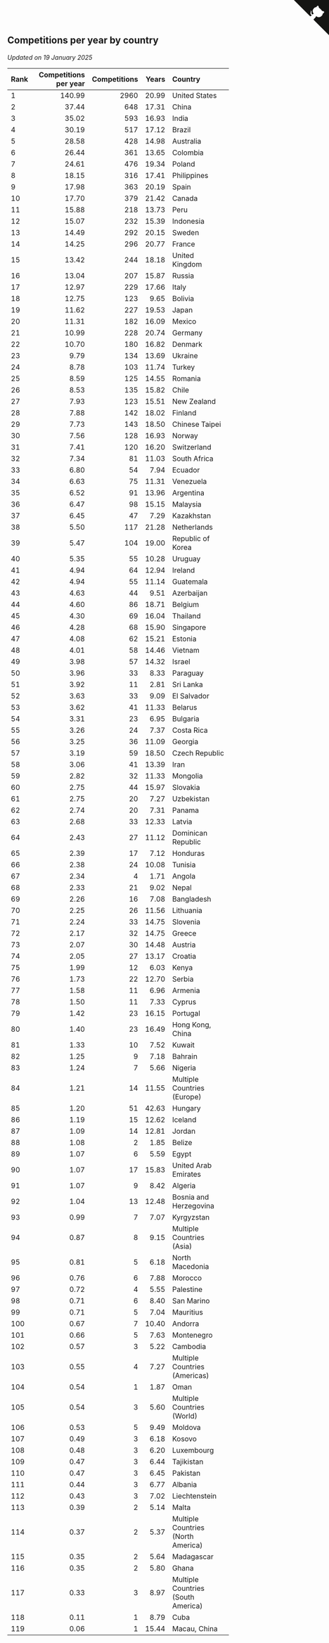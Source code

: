 ## Competitions per year by country

*Updated on 19 January 2025*

| Rank | Competitions per year | Competitions | Years | Country |
| :--- | ---: | ---: | ---: | :--- |
| 1 | 140.99 | 2960 | 20.99 | United States |
| 2 | 37.44 | 648 | 17.31 | China |
| 3 | 35.02 | 593 | 16.93 | India |
| 4 | 30.19 | 517 | 17.12 | Brazil |
| 5 | 28.58 | 428 | 14.98 | Australia |
| 6 | 26.44 | 361 | 13.65 | Colombia |
| 7 | 24.61 | 476 | 19.34 | Poland |
| 8 | 18.15 | 316 | 17.41 | Philippines |
| 9 | 17.98 | 363 | 20.19 | Spain |
| 10 | 17.70 | 379 | 21.42 | Canada |
| 11 | 15.88 | 218 | 13.73 | Peru |
| 12 | 15.07 | 232 | 15.39 | Indonesia |
| 13 | 14.49 | 292 | 20.15 | Sweden |
| 14 | 14.25 | 296 | 20.77 | France |
| 15 | 13.42 | 244 | 18.18 | United Kingdom |
| 16 | 13.04 | 207 | 15.87 | Russia |
| 17 | 12.97 | 229 | 17.66 | Italy |
| 18 | 12.75 | 123 | 9.65 | Bolivia |
| 19 | 11.62 | 227 | 19.53 | Japan |
| 20 | 11.31 | 182 | 16.09 | Mexico |
| 21 | 10.99 | 228 | 20.74 | Germany |
| 22 | 10.70 | 180 | 16.82 | Denmark |
| 23 | 9.79 | 134 | 13.69 | Ukraine |
| 24 | 8.78 | 103 | 11.74 | Turkey |
| 25 | 8.59 | 125 | 14.55 | Romania |
| 26 | 8.53 | 135 | 15.82 | Chile |
| 27 | 7.93 | 123 | 15.51 | New Zealand |
| 28 | 7.88 | 142 | 18.02 | Finland |
| 29 | 7.73 | 143 | 18.50 | Chinese Taipei |
| 30 | 7.56 | 128 | 16.93 | Norway |
| 31 | 7.41 | 120 | 16.20 | Switzerland |
| 32 | 7.34 | 81 | 11.03 | South Africa |
| 33 | 6.80 | 54 | 7.94 | Ecuador |
| 34 | 6.63 | 75 | 11.31 | Venezuela |
| 35 | 6.52 | 91 | 13.96 | Argentina |
| 36 | 6.47 | 98 | 15.15 | Malaysia |
| 37 | 6.45 | 47 | 7.29 | Kazakhstan |
| 38 | 5.50 | 117 | 21.28 | Netherlands |
| 39 | 5.47 | 104 | 19.00 | Republic of Korea |
| 40 | 5.35 | 55 | 10.28 | Uruguay |
| 41 | 4.94 | 64 | 12.94 | Ireland |
| 42 | 4.94 | 55 | 11.14 | Guatemala |
| 43 | 4.63 | 44 | 9.51 | Azerbaijan |
| 44 | 4.60 | 86 | 18.71 | Belgium |
| 45 | 4.30 | 69 | 16.04 | Thailand |
| 46 | 4.28 | 68 | 15.90 | Singapore |
| 47 | 4.08 | 62 | 15.21 | Estonia |
| 48 | 4.01 | 58 | 14.46 | Vietnam |
| 49 | 3.98 | 57 | 14.32 | Israel |
| 50 | 3.96 | 33 | 8.33 | Paraguay |
| 51 | 3.92 | 11 | 2.81 | Sri Lanka |
| 52 | 3.63 | 33 | 9.09 | El Salvador |
| 53 | 3.62 | 41 | 11.33 | Belarus |
| 54 | 3.31 | 23 | 6.95 | Bulgaria |
| 55 | 3.26 | 24 | 7.37 | Costa Rica |
| 56 | 3.25 | 36 | 11.09 | Georgia |
| 57 | 3.19 | 59 | 18.50 | Czech Republic |
| 58 | 3.06 | 41 | 13.39 | Iran |
| 59 | 2.82 | 32 | 11.33 | Mongolia |
| 60 | 2.75 | 44 | 15.97 | Slovakia |
| 61 | 2.75 | 20 | 7.27 | Uzbekistan |
| 62 | 2.74 | 20 | 7.31 | Panama |
| 63 | 2.68 | 33 | 12.33 | Latvia |
| 64 | 2.43 | 27 | 11.12 | Dominican Republic |
| 65 | 2.39 | 17 | 7.12 | Honduras |
| 66 | 2.38 | 24 | 10.08 | Tunisia |
| 67 | 2.34 | 4 | 1.71 | Angola |
| 68 | 2.33 | 21 | 9.02 | Nepal |
| 69 | 2.26 | 16 | 7.08 | Bangladesh |
| 70 | 2.25 | 26 | 11.56 | Lithuania |
| 71 | 2.24 | 33 | 14.75 | Slovenia |
| 72 | 2.17 | 32 | 14.75 | Greece |
| 73 | 2.07 | 30 | 14.48 | Austria |
| 74 | 2.05 | 27 | 13.17 | Croatia |
| 75 | 1.99 | 12 | 6.03 | Kenya |
| 76 | 1.73 | 22 | 12.70 | Serbia |
| 77 | 1.58 | 11 | 6.96 | Armenia |
| 78 | 1.50 | 11 | 7.33 | Cyprus |
| 79 | 1.42 | 23 | 16.15 | Portugal |
| 80 | 1.40 | 23 | 16.49 | Hong Kong, China |
| 81 | 1.33 | 10 | 7.52 | Kuwait |
| 82 | 1.25 | 9 | 7.18 | Bahrain |
| 83 | 1.24 | 7 | 5.66 | Nigeria |
| 84 | 1.21 | 14 | 11.55 | Multiple Countries (Europe) |
| 85 | 1.20 | 51 | 42.63 | Hungary |
| 86 | 1.19 | 15 | 12.62 | Iceland |
| 87 | 1.09 | 14 | 12.81 | Jordan |
| 88 | 1.08 | 2 | 1.85 | Belize |
| 89 | 1.07 | 6 | 5.59 | Egypt |
| 90 | 1.07 | 17 | 15.83 | United Arab Emirates |
| 91 | 1.07 | 9 | 8.42 | Algeria |
| 92 | 1.04 | 13 | 12.48 | Bosnia and Herzegovina |
| 93 | 0.99 | 7 | 7.07 | Kyrgyzstan |
| 94 | 0.87 | 8 | 9.15 | Multiple Countries (Asia) |
| 95 | 0.81 | 5 | 6.18 | North Macedonia |
| 96 | 0.76 | 6 | 7.88 | Morocco |
| 97 | 0.72 | 4 | 5.55 | Palestine |
| 98 | 0.71 | 6 | 8.40 | San Marino |
| 99 | 0.71 | 5 | 7.04 | Mauritius |
| 100 | 0.67 | 7 | 10.40 | Andorra |
| 101 | 0.66 | 5 | 7.63 | Montenegro |
| 102 | 0.57 | 3 | 5.22 | Cambodia |
| 103 | 0.55 | 4 | 7.27 | Multiple Countries (Americas) |
| 104 | 0.54 | 1 | 1.87 | Oman |
| 105 | 0.54 | 3 | 5.60 | Multiple Countries (World) |
| 106 | 0.53 | 5 | 9.49 | Moldova |
| 107 | 0.49 | 3 | 6.18 | Kosovo |
| 108 | 0.48 | 3 | 6.20 | Luxembourg |
| 109 | 0.47 | 3 | 6.44 | Tajikistan |
| 110 | 0.47 | 3 | 6.45 | Pakistan |
| 111 | 0.44 | 3 | 6.77 | Albania |
| 112 | 0.43 | 3 | 7.02 | Liechtenstein |
| 113 | 0.39 | 2 | 5.14 | Malta |
| 114 | 0.37 | 2 | 5.37 | Multiple Countries (North America) |
| 115 | 0.35 | 2 | 5.64 | Madagascar |
| 116 | 0.35 | 2 | 5.80 | Ghana |
| 117 | 0.33 | 3 | 8.97 | Multiple Countries (South America) |
| 118 | 0.11 | 1 | 8.79 | Cuba |
| 119 | 0.06 | 1 | 15.44 | Macau, China |


<a href="https://github.com/JustinTimeCuber/wca_statistics" class="github-corner" aria-label="View source on Github"><svg width="80" height="80" viewBox="0 0 250 250" style="fill:#151513; color:#fff; position: absolute; top: 0; border: 0; right: 0;" aria-hidden="true"><path d="M0,0 L115,115 L130,115 L142,142 L250,250 L250,0 Z"></path><path d="M128.3,109.0 C113.8,99.7 119.0,89.6 119.0,89.6 C122.0,82.7 120.5,78.6 120.5,78.6 C119.2,72.0 123.4,76.3 123.4,76.3 C127.3,80.9 125.5,87.3 125.5,87.3 C122.9,97.6 130.6,101.9 134.4,103.2" fill="currentColor" style="transform-origin: 130px 106px;" class="octo-arm"></path><path d="M115.0,115.0 C114.9,115.1 118.7,116.5 119.8,115.4 L133.7,101.6 C136.9,99.2 139.9,98.4 142.2,98.6 C133.8,88.0 127.5,74.4 143.8,58.0 C148.5,53.4 154.0,51.2 159.7,51.0 C160.3,49.4 163.2,43.6 171.4,40.1 C171.4,40.1 176.1,42.5 178.8,56.2 C183.1,58.6 187.2,61.8 190.9,65.4 C194.5,69.0 197.7,73.2 200.1,77.6 C213.8,80.2 216.3,84.9 216.3,84.9 C212.7,93.1 206.9,96.0 205.4,96.6 C205.1,102.4 203.0,107.8 198.3,112.5 C181.9,128.9 168.3,122.5 157.7,114.1 C157.9,116.9 156.7,120.9 152.7,124.9 L141.0,136.5 C139.8,137.7 141.6,141.9 141.8,141.8 Z" fill="currentColor" class="octo-body"></path></svg></a><style>.github-corner:hover .octo-arm{animation:octocat-wave 560ms ease-in-out}@keyframes octocat-wave{0%,100%{transform:rotate(0)}20%,60%{transform:rotate(-25deg)}40%,80%{transform:rotate(10deg)}}@media (max-width:500px){.github-corner:hover .octo-arm{animation:none}.github-corner .octo-arm{animation:octocat-wave 560ms ease-in-out}}</style>
